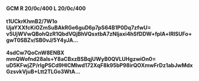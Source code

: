 #### GCM R 20/0c/400 L 20/0c/400
**t1UCkrKhmB2/7W1o**<br/>**UjaYXXfcKiOZmSuBAkRGe6guD6p7pS64B1P0Dq7zfwU=**<br/>**v5UjWVwQBohQzR1QbdVQjBhVQsxtbA7zNljaxi4hSfDDW+fplA+lRlSUFo+gwT0SBZv/SB0vJ/5Y4yJA...**<br/><br/>
**4sdCw7QoCnW8ENBX**<br/>**mmQWofnd28aIs+Y8aCBxzBSBqjUWyB0QVLUHgzwiOn0=**<br/>**uD5KFwjZP/rlgPSCd9HlCMlwd172XqF8k95bP98irQOXmwFrDz1abJwMdxGzsvkVjuB+Ltt2TLGo3WtA...**